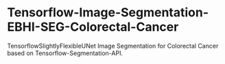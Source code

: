 # Tensorflow-Image-Segmentation-EBHI-SEG-Colorectal-Cancer
TensorflowSlightlyFlexibleUNet Image Segmentation for Colorectal Cancer based on Tensorflow-Segmentation-API.
